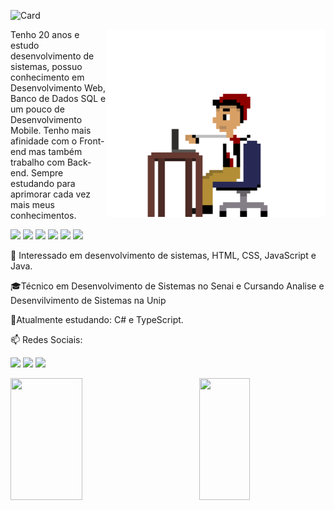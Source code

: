![Card](https://user-images.githubusercontent.com/94193890/216846056-c3d80ba4-497f-4b76-87a2-9b224010e955.gif)

<img src="AndreProgramando.gif" min-width="350px" max-width="350px" width="350px" align="right" height="300px">

<p align="left"> 
Tenho 20 anos e estudo desenvolvimento de sistemas, possuo conhecimento em Desenvolvimento Web, Banco de Dados SQL e um pouco de Desenvolvimento Mobile. Tenho mais afinidade com o Front-end mas também trabalho com Back-end. Sempre estudando para aprimorar cada vez mais meus conhecimentos.
</p>

<p align="left">
  <img src="https://img.shields.io/badge/HTML5-E34F26?style=for-the-badge&logo=html5&logoColor=white"/>
  <img src="https://img.shields.io/badge/CSS3-1572B6?style=for-the-badge&logo=css3&logoColor=white"/>
  <img src="https://img.shields.io/badge/JavaScript-F7DF1E?style=for-the-badge&logo=javascript&logoColor=black"/>
  <img src="https://img.shields.io/badge/React-20232A?style=for-the-badge&logo=react&logoColor=61DAFB"/>
  <img src="https://img.shields.io/badge/Java-ED8B00?style=for-the-badge&logo=java&logoColor=white"/>
  <img src="https://img.shields.io/badge/MySQL-00000F?style=for-the-badge&logo=mysql&logoColor=white"/>
</p>

👀 Interessado em desenvolvimento de sistemas, 
HTML, CSS, JavaScript e Java.

🎓Técnico em Desenvolvimento de Sistemas no Senai e Cursando Analise e Desenvilvimento de Sistemas na Unip

📖Atualmente estudando: C# e TypeScript.


<p align="left">
  📫 Redes Sociais:
  
   <a href = "mailto:andrerodrisantos15@gmail.com" target="blank"><img src="https://img.shields.io/badge/-Gmail-%23333?style=for-the-badge&logo=Gmail&logoColor=white" target="blank"></a>
   <a href="https://www.linkedin.com/in/andré-rodrigues-145670246/)" target="blank"><img src="https://img.shields.io/badge/-LinkedIn-%230077B5?style=for-the-badge&logo=linkedin&logoColor=white" target="blank"></a> 
   <a href="https://instagram.com/andrerodrisantos" target="blank"><img src="https://img.shields.io/badge/-Instagram-%23E4405F?style=for-the-badge&logo=instagram&logoColor=white" target="blank"></a>  
  
</p>

<div>
<img align="left" max-width="47.8%" width="47.8%" height="195px" src="https://github-readme-stats.vercel.app/api?username=AndreRodriSantos&theme=nightowl&count_private=1"/>
<img align="right" max-width="40%" width="40%" height="195px" src="https://github-readme-stats.vercel.app/api/top-langs/?username=AndreRodriSantos&layout=compact&theme=nightowl" />
  
</div>

<div>


</div>
